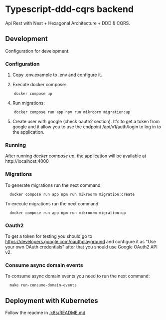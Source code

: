 # Typescript-ddd-cqrs backend

Api Rest with Nest + Hexagonal Architecture + DDD & CQRS.

## Development

Configuration for development.

### Configuration

1. Copy .env.example to .env and configure it.

2. Execute docker compose: 
```shell script
    docker compose up
```
4. Run migrations:
```shell script
    docker compose run app npm run mikroorm migration:up
```
5. Create user with google (check oauth2 section). It's to get a token from google and it allow you to use the endpoint /api/v1/auth/login to log in to the application.

### Running

After running *docker compose up*, the application will be available at http://localhost:4000

### Migrations

To generate migrations run the next command:
```shell script
  docker compose run app npm run mikroorm migration:create
```

To execute migrations run the next command:
```shell script
  docker compose run app npm run mikroorm migration:up
```

### Oauth2

To get a token for testing you should go to https://developers.google.com/oauthplayground and configure it as "Use your own OAuth credentials" after that you should use Google OAuth2 API v2.

### Consume async domain events

To consume async domain events you need to run the next command:

```
  make run-consume-domain-events
```

## Deployment with Kubernetes

Follow the readme in [.k8s/README.md](https://github.com/mapeveri/typescript-ddd-cqrs/blob/master/.k8s/README.md)

